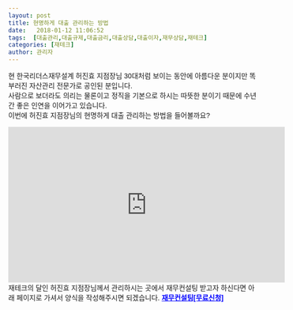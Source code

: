 ```yaml
---
layout: post
title: 현명하게 대출 관리하는 방법
date:   2018-01-12 11:06:52
tags:  [대출관리,대출규제,대출금리,대출상담,대출이자,재무상담,재테크]
categories: [재테크]
author: 관리자
---
```



<span style="font-family: arial, helvetica, sans-serif;">현 한국리더스재무설계 허진효 지점장님</span>
<span style="font-family: arial, helvetica, sans-serif;">30대처럼 보이는 동안에 아름다운 분이지만</span>
<span style="font-family: arial, helvetica, sans-serif;">똑부러진 자산관리 전문가로 공인된 분입니다.</span>
<br>
<span style="font-family: arial, helvetica, sans-serif;">사람으로 보더라도</span>
<span style="font-family: arial, helvetica, sans-serif;">의리는 물론이고</span>
<span style="font-family: arial, helvetica, sans-serif;">정직을 기본으로 하시는 따뜻한 분이기 때문에</span>
<span style="font-family: arial, helvetica, sans-serif;">수년간 좋은 인연을 이어가고 있습니다.</span>
<br>
<span style="font-family: arial, helvetica, sans-serif;">이번에 허진효 지점장님의</span>
<span style="font-family: arial, helvetica, sans-serif;">현명하게 대출 관리하는 방법을 들어볼까요?</span>
<iframe src="https://www.youtube.com/embed/jKl60sqNmBo?rel=0" width="560" height="315" frameborder="0" allowfullscreen="allowfullscreen"></iframe>
<br>
<span style="font-family: arial, helvetica, sans-serif;">재테크의 달인 </span>
<span style="font-family: arial, helvetica, sans-serif;">허진효 지점장님께서 관리하시는 곳에서</span>
<span style="font-family: arial, helvetica, sans-serif;">재무컨설팅 받고자 하신다면</span>
<span style="font-family: arial, helvetica, sans-serif;">아래 페이지로 가셔서</span>
<span style="font-family: arial, helvetica, sans-serif;">양식을 작성해주시면 되겠습니다.</span>
<span style="font-family: arial, helvetica, sans-serif; color: #0000ff;"><strong><a style="color: #0000ff;" href="https://finance.leeseungju.com/money">재무컨설팅[무료신청]</a></strong></span>
